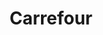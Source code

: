 ---
title: "Carrefour"
url: /ciudad-autonoma-de-buenos-aires/carrefour-isabel-la-catolica/
shop: Supermarkt
---